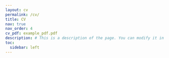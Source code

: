 ```yaml
---
layout: cv
permalink: /cv/
title: CV
nav: true
nav_order: 4
cv_pdf: example_pdf.pdf
description: # This is a description of the page. You can modify it in 'pages/_cv.md'. You can also change or remove the top pdf download button.
toc:
  sidebar: left
---
```

